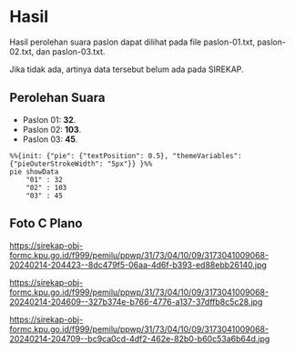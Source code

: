 # Hasil

Hasil perolehan suara paslon dapat dilihat pada file paslon-01.txt, paslon-02.txt, dan paslon-03.txt.

Jika tidak ada, artinya data tersebut belum ada pada SIREKAP.

## Perolehan Suara

 * Paslon 01: **32**.
 * Paslon 02: **103**.
 * Paslon 03: **45**.

```mermaid
%%{init: {"pie": {"textPosition": 0.5}, "themeVariables": {"pieOuterStrokeWidth": "5px"}} }%%
pie showData
    "01" : 32
    "02" : 103
    "03" : 45
```
## Foto C Plano

https://sirekap-obj-formc.kpu.go.id/f999/pemilu/ppwp/31/73/04/10/09/3173041009068-20240214-204423--8dc479f5-06aa-4d6f-b393-ed88ebb26140.jpg

https://sirekap-obj-formc.kpu.go.id/f999/pemilu/ppwp/31/73/04/10/09/3173041009068-20240214-204609--327b374e-b766-4776-a137-37dffb8c5c28.jpg

https://sirekap-obj-formc.kpu.go.id/f999/pemilu/ppwp/31/73/04/10/09/3173041009068-20240214-204709--bc9ca0cd-4df2-462e-82b0-b60c53a6b64d.jpg

